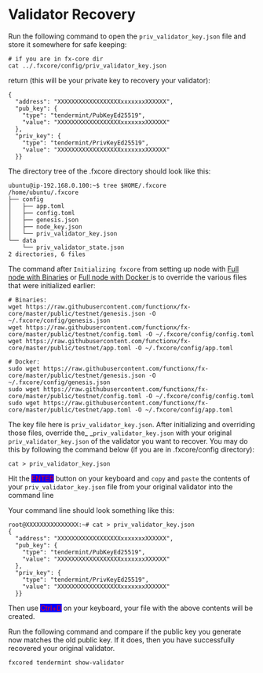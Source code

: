 # Validator Recovery

Run the following command to open the `priv_validator_key.json` file and store it somewhere for safe keeping:

```
# if you are in fx-core dir
cat ../.fxcore/config/priv_validator_key.json
```

return (this will be your private key to recovery your validator):

```
{
  "address": "XXXXXXXXXXXXXXXXXXxxxxxxxXXXXXX",
  "pub_key": {
    "type": "tendermint/PubKeyEd25519",
    "value": "XXXXXXXXXXXXXXXXXXxxxxxxxXXXXXX"
  },
  "priv_key": {
    "type": "tendermint/PrivKeyEd25519",
    "value": "XXXXXXXXXXXXXXXXXXxxxxxxxXXXXXX"
  }}
```

The directory tree of the .fxcore directory should look like this:

```
ubuntu@ip-192.168.0.100:~$ tree $HOME/.fxcore
/home/ubuntu/.fxcore
├── config
│   ├── app.toml
│   ├── config.toml
│   ├── genesis.json
│   ├── node_key.json
│   └── priv_validator_key.json
└── data
    └── priv_validator_state.json
2 directories, 6 files
```

The command after `Initializing fxcore` from setting up node with [Full node with Binaries](full-node-with-binaries.md) or [Full node with Docker ](full-node-with-docker.md)is to override the various files that were initialized earlier:

```
# Binaries:
wget https://raw.githubusercontent.com/functionx/fx-core/master/public/testnet/genesis.json -O ~/.fxcore/config/genesis.json
wget https://raw.githubusercontent.com/functionx/fx-core/master/public/testnet/config.toml -O ~/.fxcore/config/config.toml
wget https://raw.githubusercontent.com/functionx/fx-core/master/public/testnet/app.toml -O ~/.fxcore/config/app.toml

# Docker:
sudo wget https://raw.githubusercontent.com/functionx/fx-core/master/public/testnet/genesis.json -O ~/.fxcore/config/genesis.json
sudo wget https://raw.githubusercontent.com/functionx/fx-core/master/public/testnet/config.toml -O ~/.fxcore/config/config.toml
sudo wget https://raw.githubusercontent.com/functionx/fx-core/master/public/testnet/app.toml -O ~/.fxcore/config/app.toml
```

The key file here is `priv_validator_key.json`. After initializing and overriding those files, override the_ _`priv_validator_key.json` with your original `priv_validator_key.json` of the validator you want to recover. You may do this by following the command below (if you are in .fxcore/config directory):

```
cat > priv_validator_key.json
```

Hit the <mark style="color:red;background-color:blue;">ENTER</mark> button on your keyboard and `copy` and `paste` the contents of your `priv_validator_key.json` file from your original validator into the command line

Your command line should look something like this:

```
root@XXXXXXXXXXXXXXX:~# cat > priv_validator_key.json
{
  "address": "XXXXXXXXXXXXXXXXXXxxxxxxxXXXXXX",
  "pub_key": {
    "type": "tendermint/PubKeyEd25519",
    "value": "XXXXXXXXXXXXXXXXXXxxxxxxxXXXXXX"
  },
  "priv_key": {
    "type": "tendermint/PrivKeyEd25519",
    "value": "XXXXXXXXXXXXXXXXXXxxxxxxxXXXXXX"
  }}
```

Then use <mark style="color:red;background-color:blue;">Ctrl+D</mark> on your keyboard, your file with the above contents will be created.

Run the following command and compare if the public key you generate now matches the old public key. If it does, then you have successfully recovered your original validator.

```
fxcored tendermint show-validator
```
